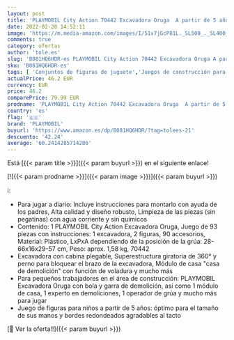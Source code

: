 ```yaml
---
layout: post
title: 'PLAYMOBIL City Action 70442 Excavadora Oruga  A partir de 5 años'
date: 2022-02-28 14:52:11
image: 'https://m.media-amazon.com/images/I/51v7jGcP81L._SL500_._SL400_.jpg'
comments: true
category: ofertas
author: 'tole.es'
slug: 'B081HQ6HDR-es PLAYMOBIL City Action 70442 Excavadora Oruga A partir de 5...'
sku: 'B081HQ6HDR-es'
tags: [ 'Conjuntos de figuras de juguete','Juegos de construcción para niños','Juguetes','Juguetes y juegos','Muñecos y figuras','playmobil', ]
actualPrice: 46.2 EUR
currency: EUR
price: 46.2
comparePrice: 79.99 EUR
prodname: 'PLAYMOBIL City Action 70442 Excavadora Oruga  A partir de 5 años'
country: 'es'
flag: '🇪🇸'
brand: 'PLAYMOBIL'
buyurl: 'https://www.amazon.es/dp/B081HQ6HDR/?tag=tolees-21'
descuento: '42.24'
average: '60.2414285714286'
---
```


Está [{{< param title >}}]({{< param buyurl >}}) en el siguiente enlace!

[![{{< param prodname >}}]({{< param image >}})]({{< param buyurl >}})

ℹ️:

- Para jugar a diario: Incluye instrucciones para montarlo con ayuda de los padres, Alta calidad y diseño robusto, Limpieza de las piezas (sin pegatinas) con agua corriente y sin químicos
- Contenido: 1 PLAYMOBIL City Action Excavadora Oruga, Juego de 93 piezas con instrucciones: 1 excavadora, 2 figuras, 90 accesorios, Material: Plástico, LxPxA dependiendo de la posición de la grúa: 28-66x16x29-57 cm, Peso: aprox. 1,58 kg, 70442
- Excavadora con cabina plegable, Superestructura giratoria de 360° y perno para bloquear el brazo de la excavadora, Módulo de casa "casa de demolición" con función de voladura y mucho más
- Para pequeños trabajadores en el área de construcción: PLAYMOBIL Excavadora Oruga con bola y garra de demolición, así como 1 módulo de casa, 1 experto en demoliciones, 1 operador de grúa y mucho más para jugar
- Juego de figuras para niños a partir de 5 años: óptimo para el tamaño de sus manos y bordes redondeados agradables al tacto

[🛒 Ver la oferta!!]({{< param buyurl >}})
